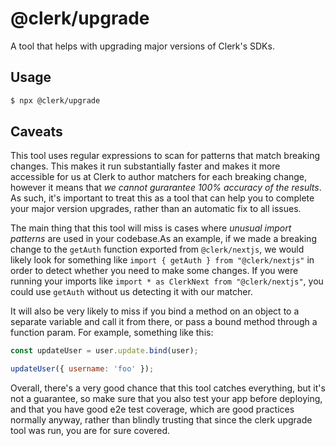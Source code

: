 # @clerk/upgrade

A tool that helps with upgrading major versions of Clerk's SDKs.

## Usage

```bash
$ npx @clerk/upgrade
```

## Caveats

This tool uses regular expressions to scan for patterns that match breaking changes. This makes it run substantially faster and makes it more accessible for us at Clerk to author matchers for each breaking change, however it means that _we cannot gurarantee 100% accuracy of the results_. As such, it's important to treat this as a tool that can help you to complete your major version upgrades, rather than an automatic fix to all issues.

The main thing that this tool will miss is cases where _unusual import patterns_ are used in your codebase.As an example, if we made a breaking change to the `getAuth` function exported from `@clerk/nextjs`, we would likely look for something like `import { getAuth } from "@clerk/nextjs"` in order to detect whether you need to make some changes. If you were running your imports like `import * as ClerkNext from "@clerk/nextjs"`, you could use `getAuth` without us detecting it with our matcher.

It will also be very likely to miss if you bind a method on an object to a separate variable and call it from there, or pass a bound method through a function param. For example, something like this:

```js
const updateUser = user.update.bind(user);

updateUser({ username: 'foo' });
```

Overall, there's a very good chance that this tool catches everything, but it's not a guarantee, so make sure that you also test your app before deploying, and that you have good e2e test coverage, which are good practices normally anyway, rather than blindly trusting that since the clerk upgrade tool was run, you are for sure covered.
